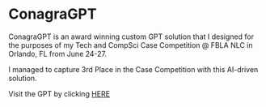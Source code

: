 # ConagraGPT
ConagraGPT is an award winning custom GPT solution that I designed for the purposes of my Tech and CompSci Case Competition @ FBLA NLC in Orlando, FL from June 24-27.

I managed to capture 3rd Place in the Case Competition with this AI-driven solution. 

Visit the GPT by clicking [HERE](https://chatgpt.com/g/g-BAB9OZkz2-conagragpt)
